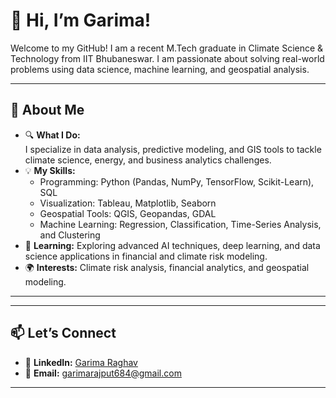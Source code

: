 # 👋 Hi, I’m Garima!  

Welcome to my GitHub! I am a recent M.Tech graduate in Climate Science & Technology from IIT Bhubaneswar. I am passionate about solving real-world problems using data science, machine learning, and geospatial analysis.  

---

## 🌟 **About Me**  

- 🔍 **What I Do:**  
  I specialize in data analysis, predictive modeling, and GIS tools to tackle climate science, energy, and business analytics challenges.  
- 💡 **My Skills:**  
  - Programming: Python (Pandas, NumPy, TensorFlow, Scikit-Learn), SQL  
  - Visualization: Tableau, Matplotlib, Seaborn  
  - Geospatial Tools: QGIS, Geopandas, GDAL  
  - Machine Learning: Regression, Classification, Time-Series Analysis, and Clustering  
- 🌱 **Learning:** Exploring advanced AI techniques, deep learning, and data science applications in financial and climate risk modeling.  
- 🌍 **Interests:** Climate risk analysis, financial analytics, and geospatial modeling.  

---

---

## 📫 **Let’s Connect**  

- 💼 **LinkedIn:** [Garima Raghav](https://linkedin.com/in/garimaraghav02)  
- 📧 **Email:** [garimarajput684@gmail.com](mailto:garimarajput684@gmail.com)  

---
